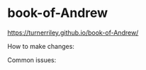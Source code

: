# book-of-Andrew

https://turnerriley.github.io/book-of-Andrew/


How to make changes:

Common issues:
